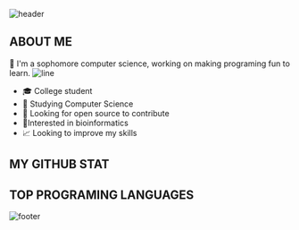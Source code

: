 ![header](https://capsule-render.vercel.app/api?type=wave&color=gradient&height=300&section=header&text=Hi%20there%20👋%20I'm%20Aicha&fontSize=70)

## ABOUT ME

:raising_hand: I'm a sophomore computer science, working on making programing fun to learn.
![line](https://capsule-render.vercel.app/api?type=rect&color=gradient&height=1)
- 🎓 College student
- 🌱 Studying Computer Science 
- 🤔 Looking for open source to contribute
- 🧪Interested in bioinformatics
- 📈 Looking to improve my skills


## MY GITHUB STAT


## TOP PROGRAMING LANGUAGES


![footer](https://capsule-render.vercel.app/api?type=wave&color=gradient&height=150&section=footer)

